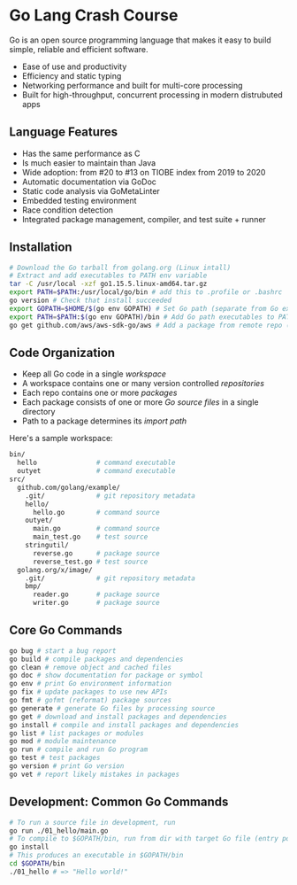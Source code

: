 # Go Lang Crash Course

Go is an open source programming language that makes it easy to build simple, reliable and efficient software.

- Ease of use and productivity
- Efficiency and static typing
- Networking performance and built for multi-core processing
- Built for high-throughput, concurrent processing in modern distrubuted apps

## Language Features

- Has the same performance as C
- Is much easier to maintain than Java
- Wide adoption: from #20 to #13 on TIOBE index from 2019 to 2020
- Automatic documentation via GoDoc
- Static code analysis via GoMetaLinter
- Embedded testing environment
- Race condition detection
- Integrated package management, compiler, and test suite + runner

## Installation

```sh
# Download the Go tarball from golang.org (Linux intall)
# Extract and add executables to PATH env variable
tar -C /usr/local -xzf go1.15.5.linux-amd64.tar.gz
export PATH=$PATH:/usr/local/go/bin # add this to .profile or .bashrc
go version # Check that install succeeded
export GOPATH=$HOME/$(go env GOPATH) # Set Go path (separate from Go executables)
export PATH=$PATH:$(go env GOPATH)/bin # Add Go path executables to PATH
go get github.com/aws/aws-sdk-go/aws # Add a package from remote repo (creates folders in GOPATH)
```

## Code Organization

- Keep all Go code in a single *workspace*
- A workspace contains one or many version controlled *repositories*
- Each repo contains one or more *packages*
- Each package consists of one or more *Go source files* in a single directory
- Path to a package determines its *import path*

Here's a sample workspace:

```sh
bin/
  hello               # command executable
  outyet              # command executable
src/
  github.com/golang/example/
    .git/             # git repository metadata
    hello/
      hello.go        # command source
    outyet/
      main.go         # command source
      main_test.go    # test source
    stringutil/
      reverse.go      # package source
      reverse_test.go # test source
  golang.org/x/image/
    .git/             # git repository metadata
    bmp/
      reader.go       # package source
      writer.go       # package source


```

## Core Go Commands

```sh
go bug # start a bug report
go build # compile packages and dependencies
go clean # remove object and cached files
go doc # show documentation for package or symbol
go env # print Go environment information
go fix # update packages to use new APIs
go fmt # gofmt (reformat) package sources
go generate # generate Go files by processing source
go get # download and install packages and dependencies
go install # compile and install packages and dependencies
go list # list packages or modules
go mod # module maintenance
go run # compile and run Go program
go test # test packages
go version # print Go version
go vet # report likely mistakes in packages
```

## Development: Common Go Commands

```sh
# To run a source file in development, run
go run ./01_hello/main.go
# To compile to $GOPATH/bin, run from dir with target Go file (entry point)
go install
# This produces an executable in $GOPATH/bin
cd $GOPATH/bin
./01_hello # => "Hello world!"
```
